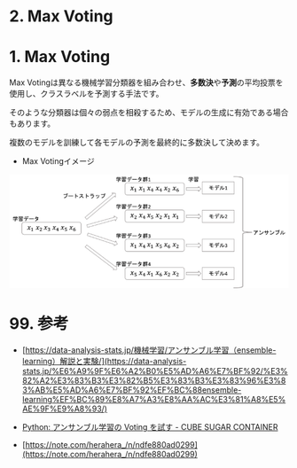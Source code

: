 # 2. Max Voting

# 1. Max Voting

Max Votingは異なる機械学習分類器を組み合わせ、**多数決**や**予測**の平均投票を使用し、クラスラベルを予測する手法です。

そのような分類器は個々の弱点を相殺するため、モデルの生成に有効である場合もあります。

複数のモデルを訓練して各モデルの予測を最終的に多数決して決めます。

- Max Votingイメージ

![Untitled](./img/01/Untitled.png)

# 99. 参考

- [https://data-analysis-stats.jp/機械学習/アンサンブル学習（ensemble-learning）解説と実験/](https://data-analysis-stats.jp/%E6%A9%9F%E6%A2%B0%E5%AD%A6%E7%BF%92/%E3%82%A2%E3%83%B3%E3%82%B5%E3%83%B3%E3%83%96%E3%83%AB%E5%AD%A6%E7%BF%92%EF%BC%88ensemble-learning%EF%BC%89%E8%A7%A3%E8%AA%AC%E3%81%A8%E5%AE%9F%E9%A8%93/)

- [Python: アンサンブル学習の Voting を試す - CUBE SUGAR CONTAINER](https://blog.amedama.jp/entry/2018/12/16/134028)

- [https://note.com/herahera_/n/ndfe880ad0299](https://note.com/herahera_/n/ndfe880ad0299)
